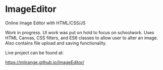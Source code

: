 # ImageEditor
Online Image Editor with HTML/CSS/JS

Work in progress. UI work was put on hold to focus on schoolwork. Uses HTML Canvas, CSS filters, and ES6 classes to allow user to alter an image. Also contains file upload and saving functionality.

Live project can be found at:

https://mlirange.github.io/ImageEditor/
